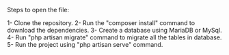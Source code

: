 Steps to open the file:

1- Clone the repository.
2- Run the "composer install" command to download the dependencies.
3- Create a database using MariaDB or MySql.
4- Run "php artisan migrate" command to migrate all the tables in database.
5- Run the project using "php artisan serve" command.
